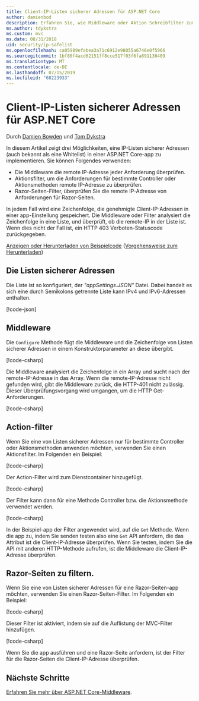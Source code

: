```yaml
---
title: Client-IP-Listen sicherer Adressen für ASP.NET Core
author: damienbod
description: Erfahren Sie, wie Middleware oder Aktion Schreibfilter zum remote-IP-Adressen mit einer Liste der zulässigen IP-Adressen zu überprüfen.
ms.author: tdykstra
ms.custom: mvc
ms.date: 08/31/2018
uid: security/ip-safelist
ms.openlocfilehash: ca05989efabea3a71c6912e98055a6746e0f5966
ms.sourcegitcommit: 1bf80f4acd62151ff8cce517f03f6fa891136409
ms.translationtype: MT
ms.contentlocale: de-DE
ms.lasthandoff: 07/15/2019
ms.locfileid: "68223933"
---
```

# <a name="client-ip-safelist-for-aspnet-core"></a>Client-IP-Listen sicherer Adressen für ASP.NET Core

Durch [Damien Bowden](https://twitter.com/damien_bod) und [Tom Dykstra](https://github.com/tdykstra)
 
In diesem Artikel zeigt drei Möglichkeiten, eine IP-Listen sicherer Adressen (auch bekannt als eine Whitelist) in einer ASP.NET Core-app zu implementieren. Sie können Folgendes verwenden:

* Die Middleware die remote IP-Adresse jeder Anforderung überprüfen.
* Aktionsfilter, um die Anforderungen für bestimmte Controller oder Aktionsmethoden remote IP-Adresse zu überprüfen.
* Razor-Seiten-Filter, überprüfen Sie die remote IP-Adresse von Anforderungen für Razor-Seiten.

In jedem Fall wird eine Zeichenfolge, die genehmigte Client-IP-Adressen in einer app-Einstellung gespeichert. Die Middleware oder Filter analysiert die Zeichenfolge in eine Liste, und überprüft, ob die remote-IP in der Liste ist. Wenn dies nicht der Fall ist, ein HTTP 403 Verboten-Statuscode zurückgegeben.

[Anzeigen oder Herunterladen von Beispielcode](https://github.com/aspnet/AspNetCore.Docs/tree/master/aspnetcore/security/ip-safelist/samples/2.x/ClientIpAspNetCore) ([Vorgehensweise zum Herunterladen](xref:index#how-to-download-a-sample))

## <a name="the-safelist"></a>Die Listen sicherer Adressen

Die Liste ist so konfiguriert, der *"appSettings.JSON"* Datei. Dabei handelt es sich eine durch Semikolons getrennte Liste kann IPv4 und IPv6-Adressen enthalten.

[!code-json[](ip-safelist/samples/2.x/ClientIpAspNetCore/appsettings.json?highlight=2)]

## <a name="middleware"></a>Middleware

Die `Configure` Methode fügt die Middleware und die Zeichenfolge von Listen sicherer Adressen in einem Konstruktorparameter an diese übergibt.

[!code-csharp[](ip-safelist/samples/2.x/ClientIpAspNetCore/Startup.cs?name=snippet_Configure&highlight=10)]

Die Middleware analysiert die Zeichenfolge in ein Array und sucht nach der remote-IP-Adresse in das Array. Wenn die remote-IP-Adresse nicht gefunden wird, gibt die Middleware zurück, die HTTP-401 nicht zulässig. Dieser Überprüfungsvorgang wird umgangen, um die HTTP Get-Anforderungen.

[!code-csharp[](ip-safelist/samples/2.x/ClientIpAspNetCore/AdminSafeListMiddleware.cs?name=snippet_ClassOnly)]

## <a name="action-filter"></a>Action-filter

Wenn Sie eine von Listen sicherer Adressen nur für bestimmte Controller oder Aktionsmethoden anwenden möchten, verwenden Sie einen Aktionsfilter. Im Folgenden ein Beispiel: 

[!code-csharp[](ip-safelist/samples/2.x/ClientIpAspNetCore/Filters/ClientIdCheckFilter.cs)]

Der Action-Filter wird zum Dienstcontainer hinzugefügt.

[!code-csharp[](ip-safelist/samples/2.x/ClientIpAspNetCore/Startup.cs?name=snippet_ConfigureServices&highlight=3)]

Der Filter kann dann für eine Methode Controller bzw. die Aktionsmethode verwendet werden.

[!code-csharp[](ip-safelist/samples/2.x/ClientIpAspNetCore/Controllers/ValuesController.cs?name=snippet_Filter&highlight=1)]

In der Beispiel-app der Filter angewendet wird, auf die `Get` Methode. Wenn die app zu, indem Sie senden testen also eine `Get` API anfordern, die das Attribut ist die Client-IP-Adresse überprüfen. Wenn Sie testen, indem Sie die API mit anderen HTTP-Methode aufrufen, ist die Middleware die Client-IP-Adresse überprüfen.

## <a name="razor-pages-filter"></a>Razor-Seiten zu filtern. 

Wenn Sie eine von Listen sicherer Adressen für eine Razor-Seiten-app möchten, verwenden Sie einen Razor-Seiten-Filter. Im Folgenden ein Beispiel: 

[!code-csharp[](ip-safelist/samples/2.x/ClientIpAspNetCore/Filters/ClientIdCheckPageFilter.cs)]

Dieser Filter ist aktiviert, indem sie auf die Auflistung der MVC-Filter hinzufügen.

[!code-csharp[](ip-safelist/samples/2.x/ClientIpAspNetCore/Startup.cs?name=snippet_ConfigureServices&highlight=7-9)]

Wenn Sie die app ausführen und eine Razor-Seite anfordern, ist der Filter für die Razor-Seiten die Client-IP-Adresse überprüfen.

## <a name="next-steps"></a>Nächste Schritte

[Erfahren Sie mehr über ASP.NET Core-Middleware](xref:fundamentals/middleware/index).
